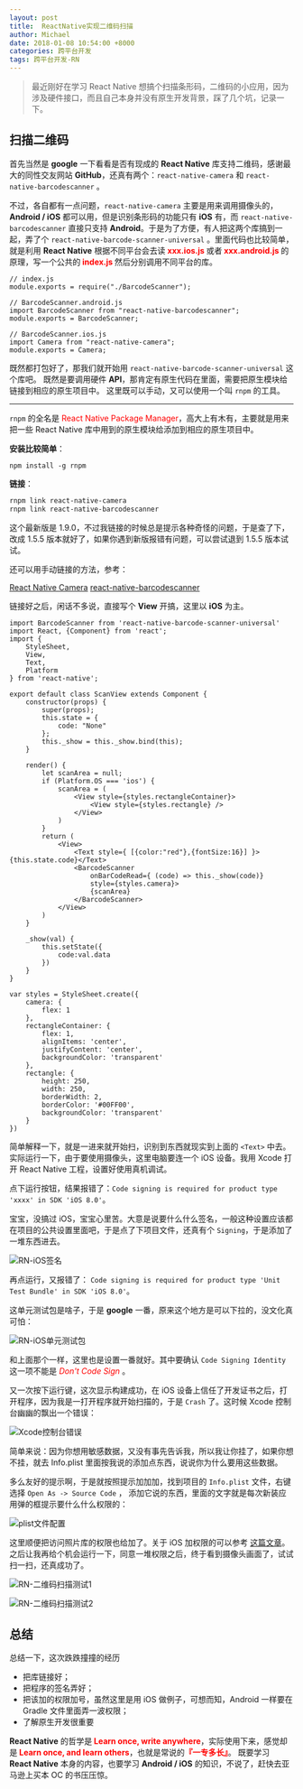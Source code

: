 ```yaml
---
layout: post
title:  ReactNative实现二维码扫描
author: Michael
date: 2018-01-08 10:54:00 +8000
categories: 跨平台开发
tags: 跨平台开发-RN
---
```


> 最近刚好在学习 React Native 想搞个扫描条形码，二维码的小应用，因为涉及硬件接口，而且自己本身并没有原生开发背景，踩了几个坑，记录一下。

## 扫描二维码

首先当然是 **google** 一下看看是否有现成的 **React Native** 库支持二维码，感谢最大的同性交友网站 **GitHub**，还真有两个：`react-native-camera` 和 `react-native-barcodescanner` 。

不过，各自都有一点问题，`react-native-camera` 主要是用来调用摄像头的，**Android / iOS** 都可以用，但是识别条形码的功能只有 **iOS** 有，而 `react-native-barcodescanner` 直接只支持 **Android**。于是为了方便，有人把这两个库搞到一起，弄了个 `react-native-barcode-scanner-universal` 。里面代码也比较简单，就是利用 **React Native** 根据不同平台会去读 <span style="font-weight:bold;color:red;"> xxx.ios.js </span>或者<span style="font-weight:bold;color:red;"> xxx.android.js </span>的原理，写一个公共的<span style="font-weight:bold;color:red;"> index.js </span>然后分别调用不同平台的库。


```react
// index.js
module.exports = require("./BarcodeScanner");

// BarcodeScanner.android.js
import BarcodeScanner from "react-native-barcodescanner";
module.exports = BarcodeScanner;

// BarcodeScanner.ios.js
import Camera from "react-native-camera";
module.exports = Camera;
```

既然都打包好了，那我们就开始用 `react-native-barcode-scanner-universal` 这个库吧。
既然是要调用硬件 **API**，那肯定有原生代码在里面，需要把原生模块给链接到相应的原生项目中。
这里既可以手动，又可以使用一个叫 `rnpm` 的工具。

<hr/>

`rnpm` 的全名是<font color='red'> React Native Package Manager</font>，高大上有木有，主要就是用来把一些 React Native 库中用到的原生模块给添加到相应的原生项目中。

**安装比较简单**：

```bash****
npm install -g rnpm
```

**链接**：

```bash
rnpm link react-native-camera
rnpm link react-native-barcodescanner
```
这个最新版是 1.9.0，不过我链接的时候总是提示各种奇怪的问题，于是查了下，改成 1.5.5 版本就好了，如果你遇到新版报错有问题，可以尝试退到 1.5.5 版本试试。

还可以用手动链接的方法，参考：

[React Native Camera](https://github.com/lwansbrough/react-native-camera#manual-install)
[react-native-barcodescanner](https://github.com/ideacreation/react-native-barcodescanner#installation)

链接好之后，闲话不多说，直接写个 **View** 开搞，这里以 **iOS** 为主。


```react
import BarcodeScanner from 'react-native-barcode-scanner-universal'
import React, {Component} from 'react';
import {
    StyleSheet,
    View,
    Text,
    Platform
} from 'react-native';

export default class ScanView extends Component {
    constructor(props) {
        super(props);
        this.state = {
            code: "None"
        };
        this._show = this._show.bind(this);
    }

    render() {
        let scanArea = null;
        if (Platform.OS === 'ios') {
            scanArea = (
                <View style={styles.rectangleContainer}>
                    <View style={styles.rectangle} />
                </View>
            )
        }
        return (
            <View>
                <Text style={ [{color:"red"},{fontSize:16}] }>{this.state.code}</Text>
                <BarcodeScanner
                    onBarCodeRead={ (code) => this._show(code)}
                    style={styles.camera}>
                    {scanArea}
                </BarcodeScanner>
            </View>
        )
    }

    _show(val) {
        this.setState({
            code:val.data
        })
    }
}

var styles = StyleSheet.create({
    camera: {
        flex: 1
    },
    rectangleContainer: {
        flex: 1,
        alignItems: 'center',
        justifyContent: 'center',
        backgroundColor: 'transparent'
    },
    rectangle: {
        height: 250,
        width: 250,
        borderWidth: 2,
        borderColor: '#00FF00',
        backgroundColor: 'transparent'
    }
})
```

简单解释一下，就是一进来就开始扫，识别到东西就现实到上面的 `<Text>` 中去。
实际运行一下，由于要使用摄像头，这里电脑要连一个 iOS 设备。我用 Xcode 打开 React Native 工程，设置好使用真机调试。

点下运行按钮，结果报错了：`Code signing is required for product type 'xxxx' in SDK 'iOS 8.0'`。

宝宝，没搞过 iOS，宝宝心里苦。大意是说要什么什么签名，一般这种设置应该都在项目的公共设置里面吧，于是点了下项目文件，还真有个 `Signing`，于是添加了一堆东西进去。

![RN-iOS签名](http://upload-images.jianshu.io/upload_images/563374-90e817e0e8f49da6.png?imageMogr2/auto-orient/strip%7CimageView2/2/w/1240)

再点运行，又报错了： `Code signing is required for product type 'Unit Test Bundle' in SDK 'iOS 8.0'`。

这单元测试包是啥子，于是 **google** 一番，原来这个地方是可以下拉的，没文化真可怕：

![RN-iOS单元测试包](http://upload-images.jianshu.io/upload_images/563374-e7e0730ef3f434fe.png?imageMogr2/auto-orient/strip%7CimageView2/2/w/1240)

和上面那个一样，这里也是设置一番就好。其中要确认 `Code Signing Identity` 这一项不能是<font color='red'> *Don't Code Sign* </font>。

又一次按下运行键，这次显示构建成功，在 iOS 设备上信任了开发证书之后，打开程序，因为我是一打开程序就开始扫描的，于是 `Crash` 了。这时候 Xcode 控制台幽幽的飘出一个错误：

![Xcode控制台错误](http://upload-images.jianshu.io/upload_images/563374-bf420620915393c0.png?imageMogr2/auto-orient/strip%7CimageView2/2/w/1240)

简单来说：因为你想用敏感数据，又没有事先告诉我，所以我让你挂了，如果你想不挂，就去 Info.plist 里面按我说的添加点东西，说说你为什么要用这些数据。

多么友好的提示啊，于是就按照提示加加加，找到项目的 `Info.plist` 文件，右键选择 `Open As -> Source Code` ， 添加它说的东西，里面的文字就是每次新装应用弹的框提示要什么什么权限的：

![plist文件配置](http://upload-images.jianshu.io/upload_images/563374-c42ea69d8f71147c.png?imageMogr2/auto-orient/strip%7CimageView2/2/w/1240)

这里顺便把访问照片库的权限也给加了。关于 iOS 加权限的可以参考 [这篇文章](http://www.jianshu.com/p/c212cde86877)。
之后让我再给个机会运行一下，同意一堆权限之后，终于看到摄像头画面了，试试扫一扫，还真成功了。

![RN-二维码扫描测试1](http://upload-images.jianshu.io/upload_images/563374-56eee45045556a77.png?imageMogr2/auto-orient/strip%7CimageView2/2/w/1240)

![RN-二维码扫描测试2](http://upload-images.jianshu.io/upload_images/563374-264b34ce838eba3e.png?imageMogr2/auto-orient/strip%7CimageView2/2/w/1240)

## 总结

总结一下，这次跌跌撞撞的经历

- 把库链接好；
- 把程序的签名弄好；
- 把该加的权限加号，虽然这里是用 iOS 做例子，可想而知，Android 一样要在 Gradle 文件里面弄一波权限；
- 了解原生开发很重要

**React Native** 的哲学是<span style="font-weight:bold;color:red;"> Learn once, write anywhere</span>，实际使用下来，感觉却是<span style="font-weight:bold;color:red;"> Learn once, and learn others</span>，也就是常说的<span style="font-weight:bold;color:red;">『一专多长』</span>。 既要学习 **React Native** 本身的内容，也要学习 **Android / iOS** 的知识，不说了，赶快去亚马逊上买本 OC 的书压压惊。

